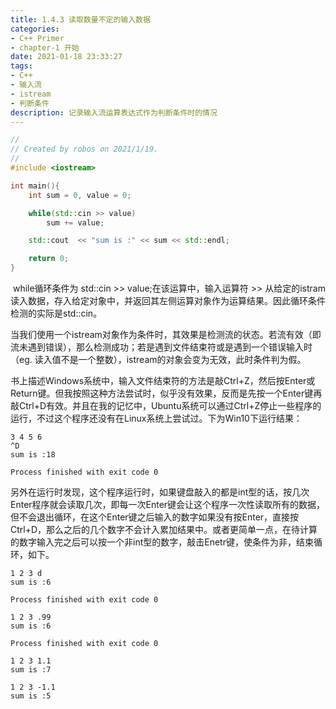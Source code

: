 ```yaml
---
title: 1.4.3 读取数量不定的输入数据
categories: 
- C++ Primer
- chapter-1 开始
date: 2021-01-18 23:33:27
tags: 
- C++
- 输入流
- istream
- 判断条件
description: 记录输入流运算表达式作为判断条件时的情况
---
```




```c++
//
// Created by robos on 2021/1/19.
//
#include <iostream>

int main(){
    int sum = 0, value = 0;

    while(std::cin >> value)
        sum += value;

    std::cout  << "sum is :" << sum << std::endl;

    return 0;
}
```

​	while循环条件为 std::cin >> value;在该运算中，输入运算符 >> 从给定的istram读入数据，存入给定对象中，并返回其左侧运算对象作为运算结果。因此循环条件检测的实际是std::cin。

​	当我们使用一个istream对象作为条件时，其效果是检测流的状态。若流有效（即流未遇到错误），那么检测成功；若是遇到文件结束符或是遇到一个错误输入时（eg. 读入值不是一个整数），istream的对象会变为无效，此时条件判为假。

​	书上描述Windows系统中，输入文件结束符的方法是敲Ctrl+Z，然后按Enter或Return键。但我按照这种方法尝试时，似乎没有效果，反而是先按一个Enter键再敲Ctrl+D有效。并且在我的记忆中，Ubuntu系统可以通过Ctrl+Z停止一些程序的运行，不过这个程序还没有在Linux系统上尝试过。下为Win10下运行结果：

```shell
3 4 5 6
^D
sum is :18

Process finished with exit code 0
```

​	另外在运行时发现，这个程序运行时，如果键盘敲入的都是int型的话，按几次Enter程序就会读取几次，即每一次Enter键会让这个程序一次性读取所有的数据，但不会退出循环，在这个Enter键之后输入的数字如果没有按Enter，直接按Ctrl+D，那么之后的几个数字不会计入累加结果中。或者更简单一点，在待计算的数字输入完之后可以按一个非int型的数字，敲击Enetr键，使条件为非，结束循环，如下。

```shell
1 2 3 d
sum is :6

Process finished with exit code 0

1 2 3 .99
sum is :6

Process finished with exit code 0

1 2 3 1.1
sum is :7

1 2 3 -1.1
sum is :5
```

